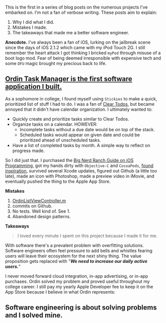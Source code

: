 This is the first in a series of blog posts on the numerous projects I've embarked on. I'm not a fan of verbose writing. These posts aim to explain:

 1. Why I did what I did.
 2. Mistakes I made.
 3. The takeaways that made me a better software engineer.

**Anecdote.** I've always been a fan of iOS, lurking on the jailbreak scene since the days of iOS 2.1.2 which came with my iPod Touch 2G. I still remember the heart attack I got thinking I bricked ```myPod``` through misuse of a boot logo mod. Fear of being deemed irresponsible with expensive tech and some ```DFU``` magic brought my precious back to life.


[Ordin Task Manager is the first software application I built.](https://itunes.apple.com/us/app/ordin-task-manager/id1080540755?mt=8)
------------------------------------------------------------------------

 As a sophomore in college, I found myself using ```Stickies``` to make a quick, prioritized list of stuff I had to do. I was a fan of [Clear Todos](https://itunes.apple.com/us/app/clear-todos/id493136154?mt=8), but became annoyed that it didn't have calendar organization. I ultimately wanted to:
 
 - Quickly create and prioritize tasks similar to Clear Todos.
 - Organize tasks on a calendar. HOWEVER:
	 - Incomplete tasks without a due date would be on top of the stack.
	 - Scheduled tasks would appear on given date and could be prioritized ahead of unscheduled tasks.
 - Have a list of completed tasks by month. A simple way to reflect on progress made.

So I did just that. I purchased the [Big Nerd Ranch Guide on iOS Programming](https://www.bignerdranch.com/books/ios-programming/), got my hands dirty with ```Objective-C``` and ```CocoaPods```, [found inspiration](https://www.invisionapp.com/do), survived several Xcode updates, figured out Github (a little too late), made an icon with Photoshop, made a preview video in iMovie, and eventually pushed the thing to the Apple App Store.

**Mistakes**

 1. [OrdinListViewController.m](https://github.com/sajayshah/OrdinApp/blob/master/Ordin/OrdinListViewController.m)
 2. commits on Github.
 3. No tests. Well kind of. See 1.
 4. Abandoned design patterns.

**Takeaways**

> I loved every minute I spent on this project because I made it for me.

With software there's a prevalent problem with overfitting solutions. Software engineers often feel pressure to add bells and whistles fearing users will leave their ecosystem for the next shiny thing. The value proposition gets replaced with "***We need to increase our daily active users.***"

I never moved forward cloud integration, in-app advertising, or in-app purchases. Ordin solved my problem and proved useful throughout my college career. I still pay my yearly Apple Developer fee to keep it on the App Store because I believe in what Ordin represents:

Software engineering is about solving problems and I solved mine.
-----------------------------------------------------------------